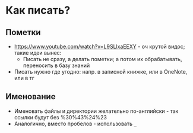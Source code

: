 # Как писать?

## Пометки

- https://www.youtube.com/watch?v=L9SLlxaEEXY - оч крутой видос; такие идеи вынес:
    - Писать не сразу, а делать пометки; а потом их обрабатывать, переносить в базу знаний
- Писать нужно где угодно: напр. в записной книжке, или в OneNote, или в тг

## Именование

- Именовать файлы и директории желательно по-английски - так ссылки будут без %30%43%24%23
- Аналогично, вместо пробелов - использовать `_`